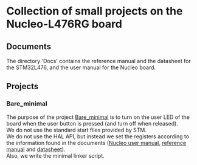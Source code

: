# Collection of small projects on the Nucleo-L476RG board

## Documents
The directory 'Docs' contains the reference manual and the datasheet for the STM32L476, and the user manual for the Nucleo board.

## Projects
### Bare_minimal
The purpose of the project [Bare_minimal](./Bare_minimal) is to turn on the user LED of the board when the user button is pressed (and turn off when released).  
We do not use the standard start files provided by STM.  
We do not use the HAL API, but instead we set the registers according to the information found in the documents ([Nucleo user manual](./Docs/nucleo64-user_manual.pdf), [reference manual](./Docs/reference_manual.pdf) and [datasheet](./Docs/datasheet.pdf)).  
Also, we write the minimal linker script. 